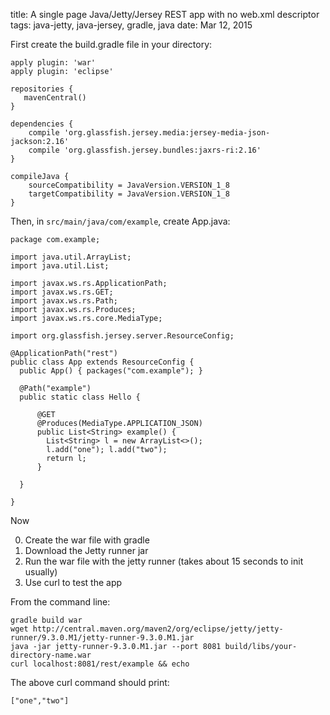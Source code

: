 title: A single page Java/Jetty/Jersey REST app with no web.xml descriptor
tags: java-jetty, java-jersey, gradle, java
date: Mar 12, 2015

First create the build.gradle file in your directory:

    apply plugin: 'war'
    apply plugin: 'eclipse'
    
    repositories {
       mavenCentral()
    }
    
    dependencies {
        compile 'org.glassfish.jersey.media:jersey-media-json-jackson:2.16'
        compile 'org.glassfish.jersey.bundles:jaxrs-ri:2.16'
    }
    
    compileJava {
        sourceCompatibility = JavaVersion.VERSION_1_8
        targetCompatibility = JavaVersion.VERSION_1_8
    }
    
Then, in `src/main/java/com/example`, create App.java:

    package com.example;
    
    import java.util.ArrayList;
    import java.util.List;
    
    import javax.ws.rs.ApplicationPath;
    import javax.ws.rs.GET;
    import javax.ws.rs.Path;
    import javax.ws.rs.Produces;
    import javax.ws.rs.core.MediaType;
    
    import org.glassfish.jersey.server.ResourceConfig;
    
    @ApplicationPath("rest") 
    public class App extends ResourceConfig {
      public App() { packages("com.example"); }
    
      @Path("example")
      public static class Hello {
        
          @GET
          @Produces(MediaType.APPLICATION_JSON)
          public List<String> example() {
            List<String> l = new ArrayList<>();
            l.add("one"); l.add("two");
            return l; 
          }
    
      }  
      
    }

Now 

0. Create the war file with gradle 
0. Download the Jetty runner jar
0. Run the war file with the jetty runner (takes about 15 seconds to init usually)
0. Use curl to test the app
 
From the command line:

    gradle build war
    wget http://central.maven.org/maven2/org/eclipse/jetty/jetty-runner/9.3.0.M1/jetty-runner-9.3.0.M1.jar
    java -jar jetty-runner-9.3.0.M1.jar --port 8081 build/libs/your-directory-name.war
    curl localhost:8081/rest/example && echo
        
The above curl command should print:

    ["one","two"]
